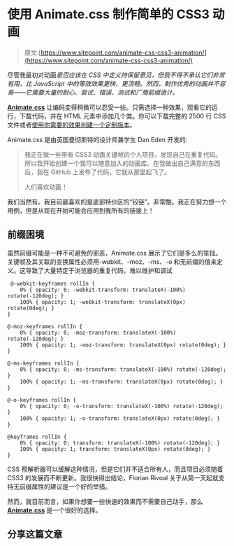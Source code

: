 # 使用 Animate.css 制作简单的 CSS3 动画

> 原文:[https://www.sitepoint.com/animate-css-css3-animation/](https://www.sitepoint.com/animate-css-css3-animation/)

尽管我最初对动画*是否应该在 CSS 中定义持保留意见，但我不得不承认它们非常有用，比 JavaScript 中的等效效果更快、更流畅。然而，制作优秀的动画并不容易——它需要大量的耐心、尝试、错误、测试和厂商前缀诡计。*

[**Animate.css**](http://daneden.me/animate/) 让编码变得稍微可以忍受一些。只需选择一种效果，观看它的运行，下载代码，并在 HTML 元素中添加几个类。你可以下载完整的 2500 行 CSS 文件或者[使用你需要的效果创建一个定制版本](http://daneden.me/animate/build)。

Animate.css 是由英国曼彻斯特的设计师兼学生 Dan Eden 开发的:

> 我正在做一些带有 CSS3 动画关键帧的个人项目，发现自己在重复代码。所以我开始创建一个我可以随意加入的动画库。在我做出自己满意的东西后，我在 GitHub 上发布了代码，它就从那里起飞了。
> 
> 人们喜欢动画！

我们当然有。我目前最喜欢的是底部特价区的“铰链”。非常酷。我正在努力想一个用例，但是从现在开始可能会应用到我所有的链接上！

## 前缀困境

虽然前缀可能是一种不可避免的邪恶，Animate.css 展示了它们是多么的笨拙。关键帧及其关联的变换属性必须用-webkit、-moz、-ms、-o 和无前缀的值来定义。这导致了大量特定于浏览器的重复代码，难以维护和调试

```
 @-webkit-keyframes rollIn {
	0% { opacity: 0; -webkit-transform: translateX(-100%) rotate(-120deg); }
	100% { opacity: 1; -webkit-transform: translateX(0px) rotate(0deg); }
}

@-moz-keyframes rollIn {
	0% { opacity: 0; -moz-transform: translateX(-100%) rotate(-120deg); }
	100% { opacity: 1; -moz-transform: translateX(0px) rotate(0deg); }
}

@-ms-keyframes rollIn {
	0% { opacity: 0; -ms-transform: translateX(-100%) rotate(-120deg); }
	100% { opacity: 1; -ms-transform: translateX(0px) rotate(0deg); }
}

@-o-keyframes rollIn {
	0% { opacity: 0; -o-transform: translateX(-100%) rotate(-120deg); }
	100% { opacity: 1; -o-transform: translateX(0px) rotate(0deg); }
}

@keyframes rollIn {
	0% { opacity: 0; transform: translateX(-100%) rotate(-120deg); }
	100% { opacity: 1; transform: translateX(0px) rotate(0deg); }
} 
```

CSS 预解析器可以缓解这种情况，但是它们并不适合所有人，而且项目必须随着 CSS3 的发展而不断更新。我很快得出结论，Florian Rivoal 关于从第一天起就支持无前缀属性的建议是一个好的举措。

然而，就目前而言，如果你想要一些快速的效果而不需要自己动手，那么 [**Animate.css**](http://daneden.me/animate/) 是一个很好的选择。

## 分享这篇文章
